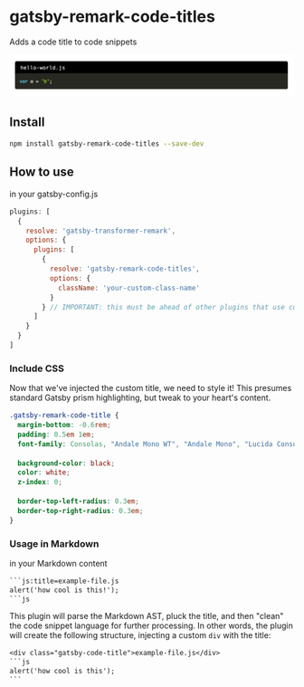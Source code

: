 # gatsby-remark-code-titles

Adds a code title to code snippets

![Code title example](./example/code-title.png)

## Install

```bash
npm install gatsby-remark-code-titles --save-dev
```

## How to use

in your gatsby-config.js

```js
plugins: [
  {
    resolve: 'gatsby-transformer-remark',
    options: {
      plugins: [
        {
          resolve: 'gatsby-remark-code-titles',
          options: {
            className: 'your-custom-class-name'
          }
        } // IMPORTANT: this must be ahead of other plugins that use code blocks
      ]
    }
  }
]
```

### Include CSS

Now that we've injected the custom title, we need to style it! This presumes standard Gatsby prism highlighting, but tweak to your heart's content.

```css
.gatsby-remark-code-title {
  margin-bottom: -0.6rem;
  padding: 0.5em 1em;
  font-family: Consolas, "Andale Mono WT", "Andale Mono", "Lucida Console", "Lucida Sans Typewriter", "DejaVu Sans Mono", "Bitstream Vera Sans Mono", "Liberation Mono", "Nimbus Mono L", Monaco, "Courier New", Courier, monospace;

  background-color: black;
  color: white;
  z-index: 0;

  border-top-left-radius: 0.3em;
  border-top-right-radius: 0.3em;
}
```

### Usage in Markdown

in your Markdown content

``````
```js:title=example-file.js
alert('how cool is this!');
```js
``````

This plugin will parse the Markdown AST, pluck the title, and then "clean" the code snippet language for further processing. In other words, the plugin will create the following structure, injecting a custom `div` with the title:

``````
<div class="gatsby-code-title">example-file.js</div>
```js
alert('how cool is this');
```
``````
